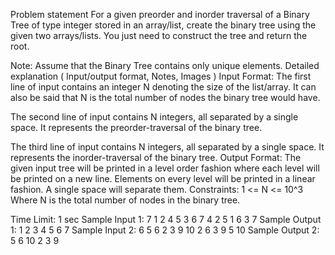 Problem statement
For a given preorder and inorder traversal of a Binary Tree of type integer stored in an array/list, create the binary tree using the given two arrays/lists. You just need to construct the tree and return the root.

Note:
Assume that the Binary Tree contains only unique elements.
Detailed explanation ( Input/output format, Notes, Images )
Input Format:
The first line of input contains an integer N denoting the size of the list/array. It can also be said that N is the total number of nodes the binary tree would have.

The second line of input contains N integers, all separated by a single space. It represents the preorder-traversal of the binary tree.

The third line of input contains N integers, all separated by a single space. It represents the inorder-traversal of the binary tree.
Output Format:
The given input tree will be printed in a level order fashion where each level will be printed on a new line.
Elements on every level will be printed in a linear fashion. A single space will separate them.
Constraints:
1 <= N <= 10^3
Where N is the total number of nodes in the binary tree.

Time Limit: 1 sec
Sample Input 1:
7
1 2 4 5 3 6 7
4 2 5 1 6 3 7
Sample Output 1:
1
2 3
4 5 6 7
Sample Input 2:
6
5 6 2 3 9 10
2 6 3 9 5 10
Sample Output 2:
5
6 10
2 3
9
